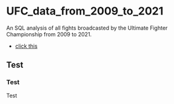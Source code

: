 # UFC_data_from_2009_to_2021
An SQL analysis of all fights broadcasted by the Ultimate Fighter Championship from 2009 to 2021. 

- [click this]()
## Test
### Test
Test